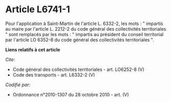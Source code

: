 # Article L6741-1

Pour l'application à Saint-Martin de l'article L. 6332-2, les mots : " impartis au maire par l'article L. 2212-2 du code
général des collectivités territoriales " sont remplacés par les mots : " impartis au président du conseil territorial par
l'article LO 6352-8 du code général des collectivités territoriales ".

**Liens relatifs à cet article**

_Cite_:

  - Code général des collectivités territoriales - art. LO6252-8 (V)
  - Code des transports - art. L6332-2 (V)

_Codifié par_:

  - Ordonnance n°2010-1307 du 28 octobre 2010 - art. (V)

